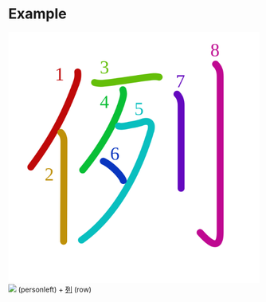 # Example
![4f8b](Kanji/kanji-colorize/4f8b.svg)
![](http://www.kanjidamage.com/assets/radsmall/man-d0fa8d3e87b0dcd06a7777a6693f057bfe7d041f88edfa20c6663c61cf324435.jpg) (personleft) + [列](Vocabulary/列.md) (row)